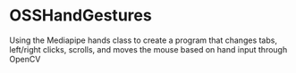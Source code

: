 # OSSHandGestures
Using the Mediapipe hands class to create a program that changes tabs, left/right clicks, scrolls, and moves the mouse based on hand input through OpenCV
